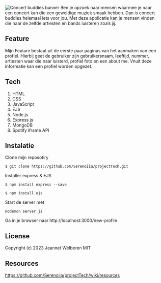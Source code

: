 ![Concert buddies banner](https://github.com/Serenoiia/projectTech/assets/118215949/7283b33c-1095-466e-b48e-8b236449e8c8)
Ben je opzoek naar mensen waarmee je naar een concert kan die een geweldige muziek smaak hebben. Dan is concert buddies helemaal iets voor jou. Met deze applicatie kan je mensen vinden die naar de zelfde artiesten en bands luisteren zoals jij. 

## Feature
Mijn Feature bestaat uit de eerste paar paginas van het aanmaken van een profiel. Hierbij geet de gebruiker zijn gebruikersnaam, leeftijd, nummer, artiesten waar die naar luisterd, profiel foto en een about me. Vnuit deze informatie kan een profiel worden opgezet. 



## Tech
1. HTML
2. CSS
3. JavaScript
4. EJS
5. Node.js
6. Express.js
7. MongoDB
8. Spotify iframe API

## Instalatie
Clone mijn reposotiry
```
$ git clone https://github.com/Serenoiia/projectTech.git
```

Installer express & EJS
```
$ npm install express --save
```
```
$ npm install ejs
```

Start de server met
```
nodemon server.js
```

Ga in je browser naar http://localhost:3000/new-profile

## License
Copyright (c) 2023 Jeannet Welboren
MIT

## Resources
https://github.com/Serenoiia/projectTech/wiki/resources

